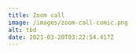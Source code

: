 ```yaml
---
title: Zoom call
image: /images/zoom-call-comic.png
alt: tbd
date: 2021-03-20T03:22:54.417Z
---
```


